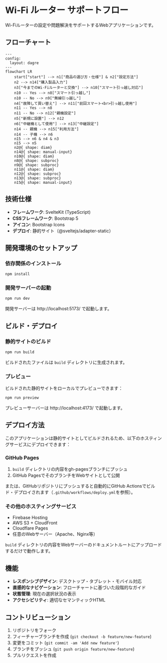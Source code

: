 # Wi-Fi ルーター サポートフロー

Wi-Fiルーターの設定や問題解決をサポートするWebアプリケーションです。

## フローチャート

```mermaid
---
config:
  layout: dagre
---
flowchart LR
    start["start"] --> n1["商品の選び方・仕様"] & n2["設定方法"]
    n2 --> n14["購入製品入力"]
    n3["今までのWi-Fiルーターと交換"] --> n10["スマート引っ越し対応"]
    n10 -- Yes --> n8["スマート引っ越し"]
    n10 -- No --> n9["無線引っ越し"]
    n4["故障して買い替え"] --> n11["前回スマート<br>引っ越し使用"]
    n11 -- Yes --> n8
    n11 -- No --> n12["親機設定"]
    n5["新規に設置"] --> n12
    n6["中継機として使用"] --> n13["中継設定"]
    n14 -- 親機 --> n15["利用方法"]
    n14 -- 子機 --> n6
    n15 --> n6 & n4 & n3
    n15 --> n5
    n2@{ shape: diam}
    n14@{ shape: manual-input}
    n10@{ shape: diam}
    n8@{ shape: subproc}
    n9@{ shape: subproc}
    n11@{ shape: diam}
    n12@{ shape: subproc}
    n13@{ shape: subproc}
    n15@{ shape: manual-input}
```

## 技術仕様

- **フレームワーク**: SvelteKit (TypeScript)
- **CSSフレームワーク**: Bootstrap 5
- **アイコン**: Bootstrap Icons
- **デプロイ**: 静的サイト（@sveltejs/adapter-static）

## 開発環境のセットアップ

### 依存関係のインストール

```sh
npm install
```

### 開発サーバーの起動

```sh
npm run dev
```

開発サーバーは http://localhost:5173/ で起動します。

## ビルド・デプロイ

### 静的サイトのビルド

```sh
npm run build
```

ビルドされたファイルは `build` ディレクトリに生成されます。

### プレビュー

ビルドされた静的サイトをローカルでプレビューできます：

```sh
npm run preview
```

プレビューサーバーは http://localhost:4173/ で起動します。

## デプロイ方法

このアプリケーションは静的サイトとしてビルドされるため、以下のホスティングサービスにデプロイできます：

### GitHub Pages

1. `build` ディレクトリの内容をgh-pagesブランチにプッシュ
2. GitHub PagesでそのブランチをWebサイトとして公開

または、GitHubリポジトリにプッシュすると自動的にGitHub Actionsでビルド・デプロイされます（`.github/workflows/deploy.yml`を参照）。

### その他のホスティングサービス

- Firebase Hosting
- AWS S3 + CloudFront
- Cloudflare Pages
- 任意のWebサーバー（Apache、Nginx等）

`build` ディレクトリの内容をWebサーバーのドキュメントルートにアップロードするだけで動作します。

## 機能

- **レスポンシブデザイン**: デスクトップ・タブレット・モバイル対応
- **直感的なナビゲーション**: フローチャートに基づいた段階的なガイド
- **状態管理**: 現在の選択状況の表示
- **アクセシビリティ**: 適切なセマンティックHTML

## コントリビューション

1. リポジトリをフォーク
2. フィーチャーブランチを作成 (`git checkout -b feature/new-feature`)
3. 変更をコミット (`git commit -am 'Add new feature'`)
4. ブランチをプッシュ (`git push origin feature/new-feature`)
5. プルリクエストを作成

